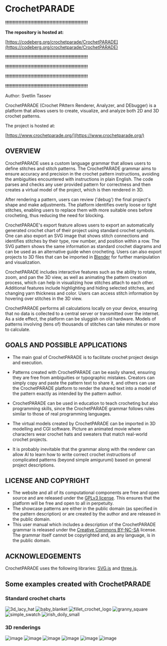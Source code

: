 # CrochetPARADE

**!!!!!!!!!!!!!!!!!!!!!!!!!!!!!!!!!!!!!!!!!!!!!!!!!!!!!!!!**

**The repository is hosted at:**

[https://codeberg.org/crochetparade/CrochetPARADE](https://codeberg.org/crochetparade/CrochetPARADE)

**!!!!!!!!!!!!!!!!!!!!!!!!!!!!!!!!!!!!!!!!!!!!!!!!!!!!!!!!**

**!!!!!!!!!!!!!!!!!!!!!!!!!!!!!!!!!!!!!!!!!!!!!!!!!!!!!!!!**

**!!!!!!!!!!!!!!!!!!!!!!!!!!!!!!!!!!!!!!!!!!!!!!!!!!!!!!!!**

**!!!!!!!!!!!!!!!!!!!!!!!!!!!!!!!!!!!!!!!!!!!!!!!!!!!!!!!!**

Author: Svetlin Tassev

CrochetPARADE (Crochet PAttern Renderer, Analyzer, and DEbugger) is a platform that allows users to create, visualize, and analyze both 2D and 3D crochet patterns.

The project is hosted at:

[https://www.crochetparade.org/](https://www.crochetparade.org/)


## OVERVIEW

CrochetPARADE uses a custom language grammar that allows users to define stitches and stitch patterns. The CrochetPARADE  grammar aims  to ensure accuracy and precision in the crochet pattern instructions, avoiding the ambiguities encountered with instructions in plain English. The code parses and checks any user provided pattern for correctness and then creates a virtual model of the project, which is then rendered in 3D.

After rendering a pattern, users can review ('debug') the final project's shape and make adjustments. The platform identifies overly loose or tight stitches, enabling users to replace them with more suitable ones before crocheting, thus reducing the need for blocking.

CrochetPARADE's export feature allows users to export an automatically generated crochet chart of their project using standard crochet symbols. One can also export an SVG image that shows stitch connections and identifies stitches by their type, row number, and position within a row. The SVG pattern shows the same information as standard crochet diagrams and can be used as an alternative guide when crocheting. Users can also export projects to 3D files that can be imported in <a href="https://www.blender.org">Blender</a> for further manipulation and visualization.


CrochetPARADE includes interactive features such as the ability to rotate, zoom, and pan the 3D view, as well as animating the pattern creation process, which can help in visualizing how stitches attach to each other. Additional features include highlighting and hiding selected stitches, and changing yarn thickness and color. Users can access stitch information by hovering over stitches in the 3D view.

CrochetPARADE performs all calculations locally on your device, ensuring that no data is collected to a central server or transmitted over the internet. As a side effect, the platform can be sluggish on old hardware. Models of patterns involving (tens of) thousands of stitches can take minutes or more to calculate.



## GOALS AND POSSIBLE APPLICATIONS

   * The main goal of CrochetPARADE is to facilitate crochet project design and execution.
   
   * Patterns created with CrochetPARADE can be easily shared,
ensuring they are free from ambiguities or typographic mistakes.
Creators can simply copy and paste the pattern text to share it,
and others can use the CrochetPARADE platform to render the shared text into a model of the pattern exactly as intended by the pattern author.
                
   * CrochetPARADE can be used in education to teach crocheting but also programming skills, since the CrochetPARADE grammar follows rules similar to those of real programming languages.
               
   * The virtual models created by CrochetPARADE can be imported in 3D modelling and CGI software. Picture an animated movie where characters
wear crochet hats and sweaters that match real-world crochet projects.

   * It is probably inevitable that the grammar along with the renderer can allow AI to learn how to write correct crochet instructions of complicated patterns (beyond simple amigurumi) based on general project descriptions.
   
## LICENSE AND COPYRIGHT

   * The website and all of its computational components are free and open source and are released under the <a href="https://www.gnu.org/licenses/gpl-3.0.en.html#license-text">GPLv3 license</a>. This ensures that the platform will be free and open to all in perpetuity.
   * The showcase patterns are either in the public domain (as specified in the pattern description) or are created by the author and are released in the public domain.
   * This user manual which includes a description of the CrochetPARADE grammar is released under the <a href="https://creativecommons.org/licenses/by-nc-sa/4.0/">Creative Commons BY-NC-SA</a> license. The grammar itself cannot be copyrighted and, as any language, is in the public domain.</li>
    
## ACKNOWLEDGEMENTS

CrochetPARADE uses the following libraries: <a href="https://svgjs.dev/">SVG.js</a> and
    <a href="https://threejs.org/">three.js</a>.

## Some examples created with CrochetPARADE

### Standard crochet charts

![3d_lacy_hat](https://github.com/user-attachments/assets/b6abb9ea-c407-4784-bdbc-37d60152117a)
![baby_blanket](https://github.com/user-attachments/assets/9356a7df-e0c1-4a66-a8c1-f47db06d51ac)
![fillet_crochet_logo](https://github.com/user-attachments/assets/c096e2d8-8b21-4a9b-ab51-cea8b4e1c919)
![granny_square](https://github.com/user-attachments/assets/8836862c-0dc9-432a-a0c1-033334cd019d)
![simple_swatch](https://github.com/user-attachments/assets/ea46afff-175f-4066-aff4-706ee1fec5b2)
![irish_doily_small](https://github.com/user-attachments/assets/a37f65be-e45c-4fa8-a8f8-347c7b9725d7)

### 3D renderings

![image](https://github.com/user-attachments/assets/8805aea2-0259-4f66-9eca-8ffe2ab7bb9c)
![image](https://github.com/user-attachments/assets/abbcc975-88a6-4332-9f2e-11ce61e78ffc)
![image](https://github.com/user-attachments/assets/a8b8a93e-9629-474e-b760-88918d3edd36)
![image](https://github.com/user-attachments/assets/304eff05-2522-4aea-8f3c-6b30b4510c4e)
![image](https://github.com/user-attachments/assets/a6bec748-2ed9-4137-a767-8fa6f06239d1)
![image](https://github.com/user-attachments/assets/952892c5-d59b-4123-a286-a9cb471258f3)


